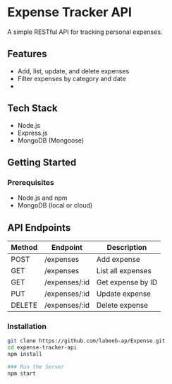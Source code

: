 # Expense Tracker API

A simple RESTful API for tracking personal expenses.

## Features

- Add, list, update, and delete expenses
- Filter expenses by category and date
- 

## Tech Stack

- Node.js
- Express.js
- MongoDB (Mongoose)

## Getting Started

### Prerequisites

- Node.js and npm
- MongoDB (local or cloud)

## API Endpoints

| Method | Endpoint | Description              |
|--------|----------|--------------------------|
| POST   | /expenses     | Add expense |
| GET    | /expenses     | List all expenses |
| GET    | /expenses/:id | Get expense by ID |
| PUT    | /expenses/:id | Update expense |
| DELETE | /expenses/:id | Delete expense |



### Installation

```bash
git clone https://github.com/labeeb-ap/Expense.git
cd expense-tracker-api
npm install

### Run the Server
npm start
